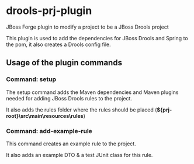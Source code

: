 drools-prj-plugin
=================

JBoss Forge plugin to modify a project to be a JBoss Drools project

This plugin is used to add the dependencies for JBoss Drools and Spring to the pom, it also creates a Drools config file.

Usage of the plugin commands
----------------------------

### Command: setup
The setup command adds the Maven dependencies and Maven plugins needed for adding JBoss Drools rules to the project.

It also adds the rules folder where the rules should be placed (**${prj-root}\src\main\resources\rules**)

### Command: add-example-rule

This command creates an example rule to the project.

It also adds an example DTO & a test JUnit class for this rule.
